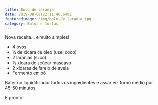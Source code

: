 ```yaml
---
title: Bolo de laranja
date: 2019-08-08T22:11:40.649Z
featuredimage: /img/bolo-de-laranja.jpg
category: Bolos e tortas
---
```

Nova receita… e muito simples!

* 4 ovos
* ¼ de xícara de óleo (usei coco)
* 2 laranjas (suco)
* ½ xícara de açúcar mascavo
* 2 xícaras de farelo de aveia
* Fermento em pó



Bater no liquidificador todos os ingredientes e assar em forno médio por 45-50 minutos. 

E pronto!
